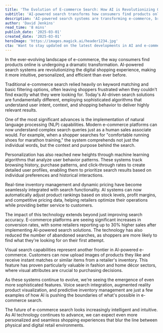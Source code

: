 ```yaml
---
title: 'The Evolution of E-commerce Search: How AI is Revolutionizing Online Shopping'
subtitle: 'AI-powered search transforms how consumers find products online'
description: 'AI-powered search systems are transforming e-commerce, bringing unprecedented levels of personalization and efficiency to online shopping. Through advanced algorithms, natural language processing, and machine learning, these systems are creating more intuitive and effective ways for consumers to find products online.'
author: 'David Jenkins'
read_time: '8 mins'
publish_date: '2025-03-01'
created_date: '2025-03-01'
heroImage: 'https://images.magick.ai/header1234.jpg'
cta: 'Want to stay updated on the latest developments in AI and e-commerce? Follow us on LinkedIn for exclusive insights and analysis from industry experts.'
---
```


In the ever-evolving landscape of e-commerce, the way consumers find products online is undergoing a dramatic transformation. AI-powered search systems are revolutionizing the digital shopping experience, making it more intuitive, personalized, and efficient than ever before.

Traditional e-commerce search relied heavily on keyword matching and basic filtering options, often leaving shoppers frustrated when they couldn't find exactly what they were looking for. Today's AI-driven search solutions are fundamentally different, employing sophisticated algorithms that understand user intent, context, and shopping behavior to deliver highly relevant results.

One of the most significant advances is the implementation of natural language processing (NLP) capabilities. Modern e-commerce platforms can now understand complex search queries just as a human sales associate would. For example, when a shopper searches for "comfortable running shoes for marathon training," the system comprehends not just the individual words, but the context and purpose behind the search.

Personalization has also reached new heights through machine learning algorithms that analyze user behavior patterns. These systems track browsing history, purchase patterns, and click-through rates to create detailed user profiles, enabling them to prioritize search results based on individual preferences and historical interactions.

Real-time inventory management and dynamic pricing have become seamlessly integrated with search functionality. AI systems can now automatically adjust product rankings based on stock levels, profit margins, and competitive pricing data, helping retailers optimize their operations while providing better service to customers.

The impact of this technology extends beyond just improving search accuracy. E-commerce platforms are seeing significant increases in conversion rates, with some retailers reporting up to 30% higher sales after implementing AI-powered search solutions. The technology has also reduced the number of abandoned searches, as shoppers are more likely to find what they're looking for on their first attempt.

Visual search capabilities represent another frontier in AI-powered e-commerce. Customers can now upload images of products they like and receive instant matches or similar items from a retailer's inventory. This feature has proven particularly valuable in fashion and home décor sectors, where visual attributes are crucial to purchasing decisions.

As these systems continue to evolve, we're seeing the emergence of even more sophisticated features. Voice search integration, augmented reality product visualization, and predictive inventory management are just a few examples of how AI is pushing the boundaries of what's possible in e-commerce search.

The future of e-commerce search looks increasingly intelligent and intuitive. As AI technology continues to advance, we can expect even more personalized and seamless shopping experiences that blur the line between physical and digital retail environments.